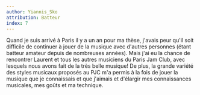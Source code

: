 ```yaml
---
author: Yiannis_Sko
attribution: Batteur
index: 7
---
```

Quand je suis arrivé à Paris il y a un an pour ma thèse, j'avais peur qu'il soit difficile de continuer à jouer de la musique avec d'autres personnes (étant batteur amateur depuis de nombreuses années). Mais j'ai eu la chance de rencontrer Laurent et tous les autres musiciens du Paris Jam Club, avec lesquels nous avons fait de la très belle musique! De plus, la grande variété des styles musicaux proposés au PJC m'a permis à la fois de jouer la musique que je connaissais et que j'aimais et d'élargir mes connaissances musicales, mes goûts et ma technique.
